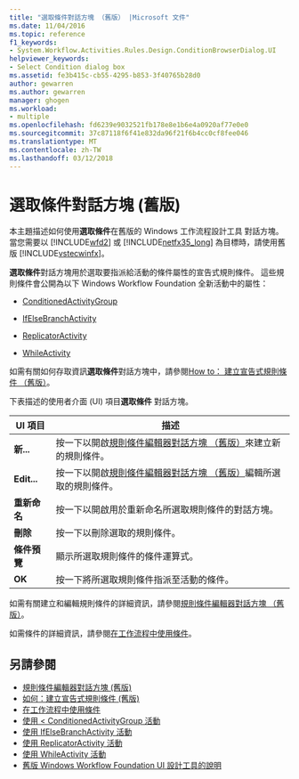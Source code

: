 ```yaml
---
title: "選取條件對話方塊 （舊版） |Microsoft 文件"
ms.date: 11/04/2016
ms.topic: reference
f1_keywords:
- System.Workflow.Activities.Rules.Design.ConditionBrowserDialog.UI
helpviewer_keywords:
- Select Condition dialog box
ms.assetid: fe3b415c-cb55-4295-b853-3f40765b28d0
author: gewarren
ms.author: gewarren
manager: ghogen
ms.workload:
- multiple
ms.openlocfilehash: fd6239e9032521fb178e8e1b6e4a0920af77e0e0
ms.sourcegitcommit: 37c87118f6f41e832da96f21f6b4cc0cf8fee046
ms.translationtype: MT
ms.contentlocale: zh-TW
ms.lasthandoff: 03/12/2018
---
```

# <a name="select-condition-dialog-box-legacy"></a>選取條件對話方塊 (舊版)
本主題描述如何使用**選取條件**在舊版的 Windows 工作流程設計工具 對話方塊。 當您需要以 [!INCLUDE[wfd2](../workflow-designer/includes/wfd2_md.md)] 或 [!INCLUDE[netfx35_long](../workflow-designer/includes/netfx35_long_md.md)] 為目標時，請使用舊版 [!INCLUDE[vstecwinfx](../workflow-designer/includes/vstecwinfx_md.md)]。

 **選取條件**對話方塊用於選取要指派給活動的條件屬性的宣告式規則條件。 這些規則條件會公開為以下 Windows Workflow Foundation 全新活動中的屬性：

-   [ConditionedActivityGroup](http://go.microsoft.com/fwlink?LinkID=65017)

-   [IfElseBranchActivity](http://go.microsoft.com/fwlink?LinkID=65034)

-   [ReplicatorActivity](http://go.microsoft.com/fwlink?LinkID=65039)

-   [WhileActivity](http://go.microsoft.com/fwlink?LinkID=65049)

 如需有關如何存取資訊**選取條件**對話方塊中，請參閱[How to： 建立宣告式規則條件 （舊版）](../workflow-designer/how-to-create-a-declarative-rule-condition-legacy.md)。

 下表描述的使用者介面 (UI) 項目**選取條件** 對話方塊。

|UI 項目|描述|
|----------------|-----------------|
|**新...**|按一下以開啟[規則條件編輯器對話方塊 （舊版）](../workflow-designer/rule-condition-editor-dialog-box-legacy.md)來建立新的規則條件。|
|**Edit...**|按一下以開啟[規則條件編輯器對話方塊 （舊版）](../workflow-designer/rule-condition-editor-dialog-box-legacy.md)編輯所選取的規則條件。|
|**重新命名**|按一下以開啟用於重新命名所選取規則條件的對話方塊。|
|**刪除**|按一下以刪除選取的規則條件。|
|**條件預覽**|顯示所選取規則條件的條件運算式。|
|**OK**|按一下將所選取規則條件指派至活動的條件。|

 如需有關建立和編輯規則條件的詳細資訊，請參閱[規則條件編輯器對話方塊 （舊版）](../workflow-designer/rule-condition-editor-dialog-box-legacy.md)。

 如需條件的詳細資訊，請參閱[在工作流程中使用條件](http://go.microsoft.com/fwlink?LinkID=65009)。

## <a name="see-also"></a>另請參閱

- [規則條件編輯器對話方塊 (舊版)](../workflow-designer/rule-condition-editor-dialog-box-legacy.md)
- [如何：建立宣告式規則條件 (舊版)](../workflow-designer/how-to-create-a-declarative-rule-condition-legacy.md)
- [在工作流程中使用條件](http://go.microsoft.com/fwlink?LinkID=65009)
- [使用 < ConditionedActivityGroup 活動](http://go.microsoft.com/fwlink?LinkID=65066)
- [使用 IfElseBranchActivity 活動](http://go.microsoft.com/fwlink?LinkID=65075)
- [使用 ReplicatorActivity 活動](http://go.microsoft.com/fwlink?LinkID=65080)
- [使用 WhileActivity 活動](http://go.microsoft.com/fwlink?LinkID=65091)
- [舊版 Windows Workflow Foundation UI 設計工具的說明](../workflow-designer/legacy-designer-for-windows-workflow-foundation-ui-help.md)